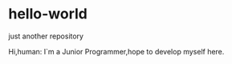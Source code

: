 # hello-world
just another repository

Hi,human:
I`m a Junior Programmer,hope to develop myself here.
